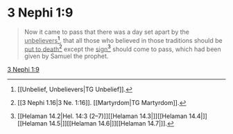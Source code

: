 # 3 Nephi 1:9

> Now it came to pass that there was a day set apart by the <u>unbelievers</u>[^a], that all those who believed in those traditions should be <u>put to death</u>[^b] except the <u>sign</u>[^c] should come to pass, which had been given by Samuel the prophet.

[3 Nephi 1:9](https://www.churchofjesuschrist.org/study/scriptures/bofm/3-ne/1?lang=eng&id=p9#p9)


[^a]: [[Unbelief, Unbelievers|TG Unbelief]].  
[^b]: [[3 Nephi 1.16|3 Ne. 1:16]]. [[Martyrdom|TG Martyrdom]].  
[^c]: [[Helaman 14.2|Hel. 14:3 (2–7)]][[Helaman 14.3|]][[Helaman 14.4|]][[Helaman 14.5|]][[Helaman 14.6|]][[Helaman 14.7|]].  
